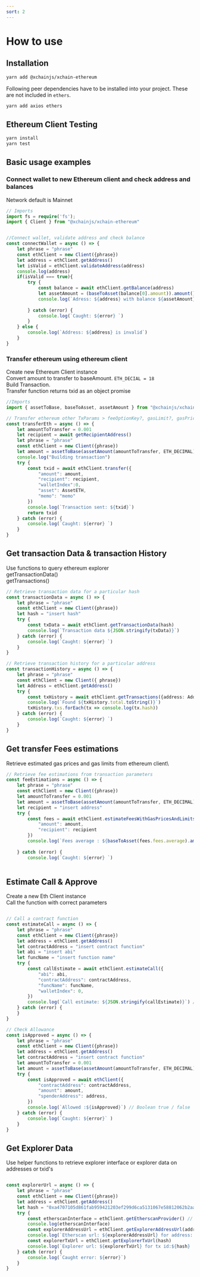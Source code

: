 ```yaml
---
sort: 2
---
```


# How to use

## Installation

```bash
yarn add @xchainjs/xchain-ethereum
```

Following peer dependencies have to be installed into your project. These are not included in `ethers`.

```bash
yarn add axios ethers
```

## Ethereum Client Testing

```bash
yarn install
yarn test
```

## Basic usage examples

### Connect wallet to new Ethereum client and check address and balances
Network default is Mainnet
```ts
// Imports
import fs = require('fs');
import { Client } from "@xchainjs/xchain-ethereum"


//Connect wallet, validate address and check balance 
const connectWallet = async () => {
    let phrase = "phrase"
    const ethClient = new Client({phrase})
    let address = ethClient.getAddress()
    let isValid = ethClient.validateAddress(address)
    console.log(address)
    if(isValid === true){
        try {
            const balance = await ethClient.getBalance(address)
            let assetAmount = (baseToAsset(balance[0].amount)).amount()
            console.log(`Adress: ${address} with balance ${assetAmount}`)
            
        } catch (error) {
            console.log(`Caught: ${error} `)
        }
    } else {
        console.log(`Address: ${address} is invalid`)
    }
}

```

### Transfer ethereum using ethereum client

Create new Ethereum Client instance\
Convert amount to transfer to baseAmount. `ETH_DECIAL = 18`\
Build Transaction.\
Transfer function returns txid as an object promise

```ts
//Imports
import { assetToBase, baseToAsset, assetAmount } from "@xchainjs/xchain-util"

// Transfer ethereum other TxParams > feeOptionKey?, gasLimit?, gasPrice? 
const transferEth = async () => {
    let amountToTransfer = 0.001
    let recipient = await getRecipientAddress()
    let phrase = "phrase"
    const ethClient = new Client({phrase})
    let amount = assetToBase(assetAmount(amountToTransfer, ETH_DECIMAL))
    console.log("Building transaction")
    try {
        const txid = await ethClient.transfer({
            "amount": amount,
            "recipient": recipient,
            "walletIndex":0,
            "asset": AssetETH,
            "memo": "memo"
        })
        console.log(`Transaction sent: ${txid}`)
        return txid
    } catch (error) {
        console.log(`Caught: ${error} `)
    }
}

```

## Get transaction Data & transaction History 

Use functions to query ethereum explorer\
getTransactionData()\
getTransactions()

```ts
// Retrieve transaction data for a particular hash
const transactionData = async () => {
    let phrase = "phrase"
    const ethClient = new Client({phrase})
    let hash = "insert hash"
    try {
        const txData = await ethClient.getTransactionData(hash)
        console.log(`Transaction data ${JSON.stringify(txData)}`)
    } catch (error) {
        console.log(`Caught: ${error} `)
    }
}

// Retrieve transaction history for a particular address
const transactionHistory = async () => {
    let phrase = "phrase"
    const ethClient = new Client({ phrase})
    let Address = ethClient.getAddress()
    try {
        const txHistory = await ethClient.getTransactions({address: Address})
        console.log(`Found ${txHistory.total.toString()}`)
        txHistory.txs.forEach(tx => console.log(tx.hash))
    } catch (error) {
        console.log(`Caught: ${error} `)
    }
}

```

## Get transfer Fees estimations

Retrieve estimated gas prices and gas limits from ethereum client\

```ts
// Retrieve fee estimations from transaction parameters
const feeEstimations = async () => {
    let phrase = "phrase"
    const ethClient = new Client({phrase})
    let amountToTransfer = 0.001
    let amount = assetToBase(assetAmount(amountToTransfer, ETH_DECIMAL))
    let recipient = "insert address"
    try {
        const fees = await ethClient.estimateFeesWithGasPricesAndLimits({
            "amount": amount,
            "recipient": recipient
        })
        console.log(`Fees average : ${baseToAsset(fees.fees.average).amount()}, gas limits: ${fees.gasLimit}, gas prices average: ${baseToAsset(fees.gasPrices.average).amount()}`)
        
    } catch (error) {
        console.log(`Caught: ${error} `)
   

```

## Estimate Call & Approve

Create a new Eth Client instance\
Call the function with correct parameters
```ts

// Call a contract function  
const estimateCall = async () => {
    let phrase = "phrase"
    const ethClient = new Client({phrase})
    let address = ethClient.getAddress()
    let contractAddress = "insert contract function"
    let abi = "insert abi"
    let funcName = "insert function name"
    try {
        const callEstimate = await ethClient.estimateCall({
            "abi": abi,
            "contractAddress": contractAddress,
            "funcName": funcName,
            "walletIndex": 0,
        })
        console.log(`Call estimate: ${JSON.stringify(callEstimate)}`) // Returns Big number
    } catch (error) {   
    }
}

// Check Allowance
const isApproved = async () => {
    let phrase = "phrase"
    const ethClient = new Client({phrase})
    let address = ethClient.getAddress()
    let contractAddress = "insert contract function"
    let amountToTransfer = 0.001
    let amount = assetToBase(assetAmount(amountToTransfer, ETH_DECIMAL)) 
    try {
        const isApproved = await ethClient({
            "contractAddress": contractAddress,
            "amount": amount,
            "spenderAddress": address,
        })
        console.log(`Allowed :${isApproved}`) // Boolean true / false
    } catch (error) {   
        console.log(`Caught: ${error}` )
    }
}

```

## Get Explorer Data

Use helper functions to retrieve explorer interface or explorer data on addresses or txid's

```ts

const explorerUrl = async () => {
    let phrase = "phrase"
    const ethClient = new Client({phrase})
    let address = ethClient.getAddress()
    let hash = "0xa4707105d861fab959421203ef299d6ca5131067e58812062b2aa94494047f06"
    try {
        const etherscanInterface = ethClient.getEtherscanProvider() // returns the current etherjs etherscan interface
        console.log(etherscanInterface)
        const explorerAddressUrl = ethClient.getExplorerAddressUrl(address)
        console.log(`Etherscan url: ${explorerAddressUrl} for address: ${address} `)
        const explorerTxUrl = ethClient.getExplorerTxUrl(hash)
        console.log(`Explorer url: ${explorerTxUrl} for tx id:${hash}  `)
    } catch (error) {
        console.log(`Caught error: ${error}`)
    }
}

```